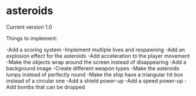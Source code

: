 # asteroids

Current version 1.0 

Things to implement:

-Add a scoring system
-Implement multiple lives and respawning
-Add an explosion effect for the asteroids
-Add acceleration to the player movement
-Make the objects wrap around the screen instead of disappearing
-Add a background image
-Create different weapon types
-Make the asteroids lumpy instead of perfectly round
-Make the ship have a triangular hit box instead of a circular one
-Add a shield power-up
-Add a speed power-up
-Add bombs that can be dropped

